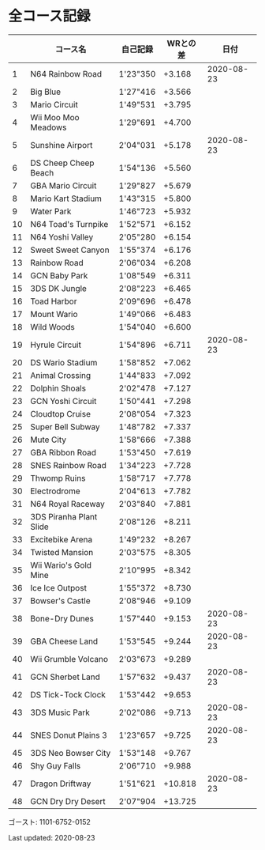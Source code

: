 # 全コース記録

||コース名|自己記録|WRとの差|日付
|--|--|--|--|--|
|1|N64 Rainbow Road|1'23"350|+3.168|2020-08-23|
|2|Big Blue|1'27"416|+3.566||
|3|Mario Circuit|1'49"531|+3.795||
|4|Wii Moo Moo Meadows|1'29"691|+4.700||
|5|Sunshine Airport|2'04"031|+5.178|2020-08-23|
|6|DS Cheep Cheep Beach|1'54"136|+5.560||
|7|GBA Mario Circuit|1'29"827|+5.679||
|8|Mario Kart Stadium|1'43"315|+5.800||
|9|Water Park|1'46"723|+5.932||
|10|N64 Toad's Turnpike|1'52"571|+6.152||
|11|N64 Yoshi Valley|2'05"280|+6.154||
|12|Sweet Sweet Canyon|1'55"374|+6.176||
|13|Rainbow Road|2'06"034|+6.208||
|14|GCN Baby Park|1'08"549|+6.311||
|15|3DS DK Jungle|2'08"223|+6.465||
|16|Toad Harbor|2'09"696|+6.478||
|17|Mount Wario|1'49"066|+6.483||
|18|Wild Woods|1'54"040|+6.600||
|19|Hyrule Circuit|1'54"896|+6.711|2020-08-23|
|20|DS Wario Stadium|1'58"852|+7.062||
|21|Animal Crossing|1'44"833|+7.092||
|22|Dolphin Shoals|2'02"478|+7.127||
|23|GCN Yoshi Circuit|1'50"441|+7.298||
|24|Cloudtop Cruise|2'08"054|+7.323||
|25|Super Bell Subway|1'48"782|+7.337||
|26|Mute City|1'58"666|+7.388||
|27|GBA Ribbon Road|1'53"450|+7.619||
|28|SNES Rainbow Road|1'34"223|+7.728||
|29|Thwomp Ruins|1'58"717|+7.778||
|30|Electrodrome|2'04"613|+7.782||
|31|N64 Royal Raceway|2'03"840|+7.881||
|32|3DS Piranha Plant Slide|2'08"126|+8.211||
|33|Excitebike Arena|1'49"232|+8.267||
|34|Twisted Mansion|2'03"575|+8.305||
|35|Wii Wario's Gold Mine|2'10"995|+8.342||
|36|Ice Ice Outpost|1'55"372|+8.730||
|37|Bowser's Castle|2'08"946|+9.109||
|38|Bone-Dry Dunes|1'57"440|+9.153|2020-08-23|
|39|GBA Cheese Land|1'53"545|+9.244|2020-08-23|
|40|Wii Grumble Volcano|2'03"673|+9.289||
|41|GCN Sherbet Land|1'57"632|+9.437|2020-08-23|
|42|DS Tick-Tock Clock|1'53"442|+9.653||
|43|3DS Music Park|2'02"086|+9.713|2020-08-23|
|44|SNES Donut Plains 3|1'23"657|+9.725|2020-08-23|
|45|3DS Neo Bowser City|1'53"148|+9.767||
|46|Shy Guy Falls|2'06"710|+9.988||
|47|Dragon Driftway|1'51"621|+10.818|2020-08-23|
|48|GCN Dry Dry Desert|2'07"904|+13.725||

ゴースト: 1101-6752-0152

Last updated: 2020-08-23
